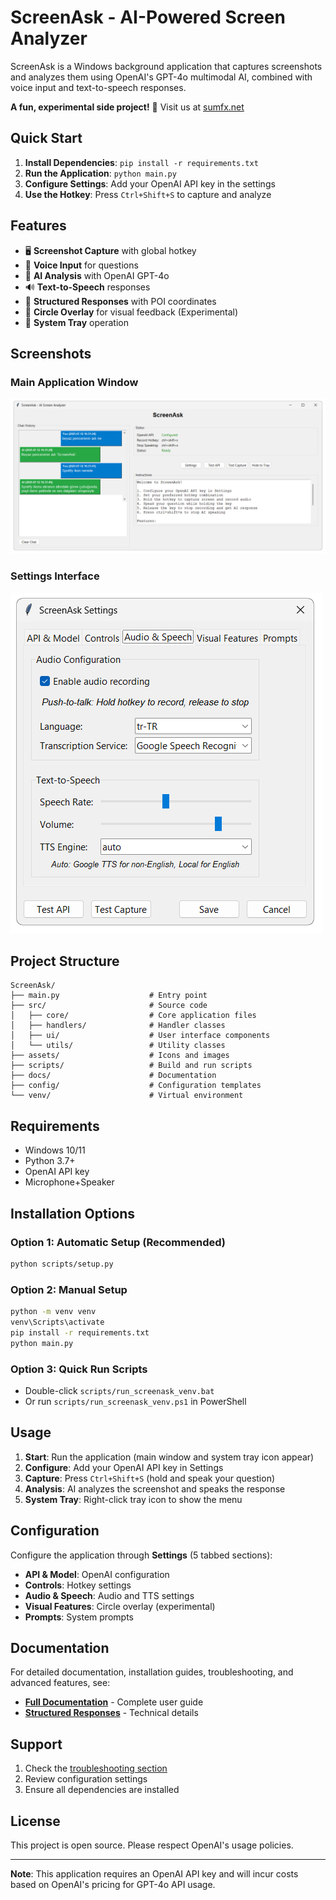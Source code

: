 # ScreenAsk - AI-Powered Screen Analyzer

ScreenAsk is a Windows background application that captures screenshots and analyzes them using OpenAI's GPT-4o multimodal AI, combined with voice input and text-to-speech responses.

**A fun, experimental side project!** 🎉 Visit us at [sumfx.net](https://sumfx.net)

## Quick Start

1. **Install Dependencies**: `pip install -r requirements.txt`
2. **Run the Application**: `python main.py`
3. **Configure Settings**: Add your OpenAI API key in the settings
4. **Use the Hotkey**: Press `Ctrl+Shift+S` to capture and analyze

## Features

- 🖥️ **Screenshot Capture** with global hotkey
- 🎤 **Voice Input** for questions
- 🤖 **AI Analysis** with OpenAI GPT-4o
- 🔊 **Text-to-Speech** responses
- 📍 **Structured Responses** with POI coordinates
- 🎯 **Circle Overlay** for visual feedback (Experimental)
- 📱 **System Tray** operation

## Screenshots

### Main Application Window
![ScreenAsk Main Window](assets/screenshots/main-window.png)

### Settings Interface
![ScreenAsk Settings](assets/screenshots/settings-tabs.png)

## Project Structure

```
ScreenAsk/
├── main.py                    # Entry point
├── src/                       # Source code
│   ├── core/                  # Core application files
│   ├── handlers/              # Handler classes
│   ├── ui/                    # User interface components
│   └── utils/                 # Utility classes
├── assets/                    # Icons and images
├── scripts/                   # Build and run scripts
├── docs/                      # Documentation
├── config/                    # Configuration templates
└── venv/                      # Virtual environment
```

## Requirements

- Windows 10/11
- Python 3.7+
- OpenAI API key
- Microphone+Speaker

## Installation Options

### Option 1: Automatic Setup (Recommended)
```bash
python scripts/setup.py
```

### Option 2: Manual Setup
```bash
python -m venv venv
venv\Scripts\activate
pip install -r requirements.txt
python main.py
```

### Option 3: Quick Run Scripts
- Double-click `scripts/run_screenask_venv.bat`
- Or run `scripts/run_screenask_venv.ps1` in PowerShell

## Usage

1. **Start**: Run the application (main window and system tray icon appear)
2. **Configure**: Add your OpenAI API key in Settings
3. **Capture**: Press `Ctrl+Shift+S` (hold and speak your question)
4. **Analysis**: AI analyzes the screenshot and speaks the response
5. **System Tray**: Right-click tray icon to show the menu

## Configuration

Configure the application through **Settings** (5 tabbed sections):
- **API & Model**: OpenAI configuration
- **Controls**: Hotkey settings
- **Audio & Speech**: Audio and TTS settings
- **Visual Features**: Circle overlay (experimental)
- **Prompts**: System prompts

## Documentation

For detailed documentation, installation guides, troubleshooting, and advanced features, see:
- **[Full Documentation](docs/README.md)** - Complete user guide
- **[Structured Responses](docs/STRUCTURED_RESPONSE_README.md)** - Technical details

## Support

1. Check the [troubleshooting section](docs/README.md#troubleshooting)
2. Review configuration settings
3. Ensure all dependencies are installed

## License

This project is open source. Please respect OpenAI's usage policies.

---

**Note**: This application requires an OpenAI API key and will incur costs based on OpenAI's pricing for GPT-4o API usage. 